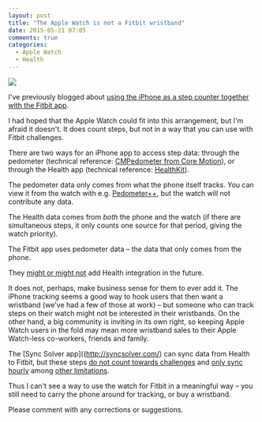```yaml
---
layout: post
title: "The Apple Watch is not a Fitbit wristband"
date: 2015-05-21 07:05
comments: true
categories:
  - Apple Watch
  - Health
---
```


![](/images/content/watch-pedometer.jpg)

I've previously blogged about [using the iPhone as a step counter together with the Fitbit app](http://thepugautomatic.com/2015/03/the-ten-thousand-steps/).

I had hoped that the Apple Watch could fit into this arrangement, but I'm afraid it doesn't. It does count steps, but not in a way that you can use with Fitbit challenges.

There are two ways for an iPhone app to access step data: through the pedometer (technical reference: [CMPedometer from Core Motion](https://developer.apple.com/library/ios/documentation/CoreMotion/Reference/CMPedometer_class/index.html#//apple_ref/occ/cl/CMPedometer)), or through the Health app (technical reference: [HealthKit](https://developer.apple.com/healthkit/)).

The pedometer data only comes from what the phone itself tracks. You can view it from the watch with e.g. [Pedometer++](http://pedometerplusplus.com/), but the watch will not contribute any data.

The Health data comes from *both* the phone and the watch (if there are simultaneous steps, it only counts one source for that period, giving the watch priority).

The Fitbit app uses pedometer data – the data that only comes from the phone.

They [might or might not](http://9to5mac.com/2014/10/08/fitbit-says-it-has-no-current-plans-for-ios-8-health-app-integration/) add Health integration in the future.

It does not, perhaps, make business sense for them to ever add it. The iPhone tracking seems a good way to hook users that then want a wristband (we've had a few of those at work) – but someone who can track steps on their watch might not be interested in their wristbands. On the other hand, a big community is inviting in its own right, so keeping Apple Watch users in the fold may mean more wristband sales to their Apple Watch-less co-workers, friends and family.

The [Sync Solver app]((http://syncsolver.com/) can sync data from Health to Fitbit, but these steps [do not count towards challenges](http://syncsolver.com/healthfitbit/support/#ad9a05f2) and [only sync hourly](http://syncsolver.com/healthfitbit/support/#c1486976) among [other limitations](http://syncsolver.com/healthfitbit/support/).

Thus I can't see a way to use the watch for Fitbit in a meaningful way – you still need to carry the phone around for tracking, or buy a wristband.

Please comment with any corrections or suggestions.
